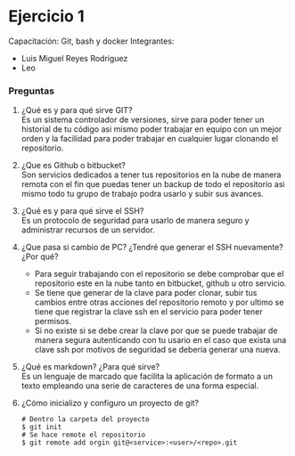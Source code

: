 # Ejercicio 1
Capacitación: Git, bash y docker
Integrantes:
- Luis Miguel Reyes Rodriguez
- Leo

### <strong>Preguntas</strong>

1. ¿Qué es y para qué sirve GIT? <br>
    Es un sistema controlador de versiones, sirve para poder tener un historial de tu código asi mismo poder trabajar en equipo con un mejor orden y la facilidad para poder trabajar en cualquier lugar clonando el repositorio.

2. ¿Que es Github o bitbucket? <br>
    Son servicios dedicados a tener tus repositorios en la nube de manera remota con el fin que puedas tener un backup de todo el repositorio asi mismo todo tu grupo de trabajo podra usarlo y subir sus avances.

3. ¿Qué es y para qué sirve el SSH? <br>
    Es un protocolo de seguridad para usarlo de manera seguro y administrar recursos de un servidor.

4. ¿Que pasa si cambio de PC? ¿Tendré que generar el SSH nuevamente?¿Por qué? <br>
    - Para seguir trabajando con el repositorio se debe comprobar que el repositorio este en la nube tanto en bitbucket, github u otro servicio.
    - Se tiene que generar de la clave para poder clonar, subir tus cambios entre otras acciones del repositorio remoto y por ultimo se tiene que registrar la clave ssh en el servicio para poder tener permisos.
    - Si no existe si se debe crear la clave por que se puede trabajar de manera segura autenticando con tu usario en el caso que exista una clave ssh por motivos de seguridad se debería generar una nueva.

5. ¿Qué es markdown? ¿Para qué sirve? <br>
    Es un lenguaje de marcado que facilita la aplicación de formato a un texto empleando una serie de caracteres de una forma especial.

6. ¿Cómo inicializo y configuro un proyecto de git?
    ```
    # Dentro la carpeta del proyecto
    $ git init
    # Se hace remote el repositorio
    $ git remote add orgin git@<service>:<user>/<repo>.git
    ```